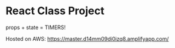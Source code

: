 # React Class Project

props + state = TIMERS!

Hosted on AWS: https://master.d14mm09di0izq8.amplifyapp.com/
